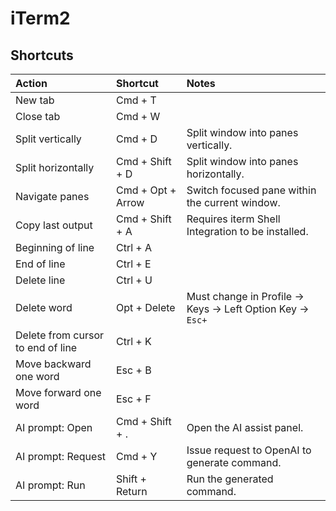 # iTerm2

## Shortcuts

| Action                            | Shortcut          | Notes                                                       |
|:----------------------------------|:------------------|:------------------------------------------------------------|
| New tab                           | Cmd + T           |                                                             |
| Close tab                         | Cmd + W           |                                                             |
| Split vertically                  | Cmd + D           | Split window into panes vertically.                         |
| Split horizontally                | Cmd + Shift + D   | Split window into panes horizontally.                       |
| Navigate panes                    | Cmd + Opt + Arrow | Switch focused pane within the current window.              |
| Copy last output                  | Cmd + Shift + A   | Requires iterm Shell Integration to be installed.           |
| Beginning of line                 | Ctrl + A          |                                                             |
| End of line                       | Ctrl + E          |                                                             |
| Delete line                       | Ctrl + U          |                                                             |
| Delete word                       | Opt + Delete      | Must change in Profile -> Keys -> Left Option Key -> `Esc+` |
| Delete from cursor to end of line | Ctrl + K          |                                                             |
| Move backward one word            | Esc + B           |                                                             |
| Move forward one word             | Esc + F           |                                                             |
| AI prompt: Open                   | Cmd + Shift + .   | Open the AI assist panel.                                   |
| AI prompt: Request                | Cmd + Y           | Issue request to OpenAI to generate command.                |
| AI prompt: Run                    | Shift + Return    | Run the generated command.                                  |

